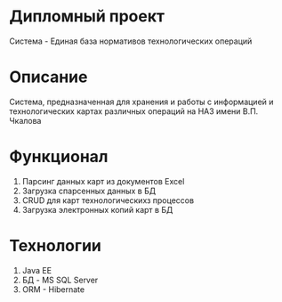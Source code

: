 # Дипломный проект
Система - Единая база нормативов технологических операций
# Описание
Система, предназначенная для хранения и работы с информацией и технологических картах различных операций на НАЗ имени В.П. Чкалова
# Функционал
1. Парсинг данных карт из документов Excel
2. Загрузка спарсенных данных в БД
3. CRUD для карт технологическихз процессов
4. Загрузка электронных копий карт в БД
# Технологии
1. Java EE
2. БД - MS SQL Server
3. ORM - Hibernate
